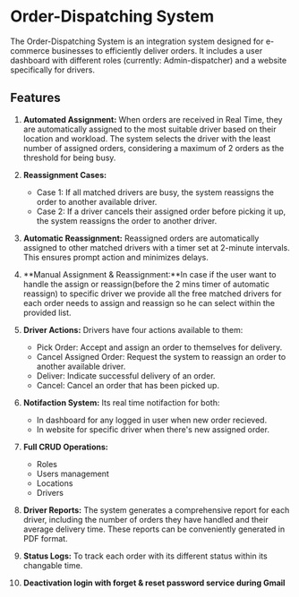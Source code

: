 # Order-Dispatching System

The Order-Dispatching System is an integration system designed for e-commerce businesses to efficiently deliver orders. 
It includes a user dashboard with different roles (currently: Admin-dispatcher) and a website specifically for drivers.

## Features
1. **Automated Assignment:** When orders are received in Real Time, they are automatically assigned to the most suitable driver based on their location and workload. The system selects the driver with the least number of assigned orders, considering a maximum of 2 orders as the threshold for being busy.

2. **Reassignment Cases:**
   - Case 1: If all matched drivers are busy, the system reassigns the order to another available driver.
   - Case 2: If a driver cancels their assigned order before picking it up, the system reassigns the order to another driver.

3. **Automatic Reassignment:** Reassigned orders are automatically assigned to other matched drivers with a timer set at 2-minute intervals. This ensures prompt action and minimizes delays.

4. **Manual Assignment & Reassignment:**In case if the user want to handle the assign or reassign(before the 2 mins timer of automatic reassign) to specific driver we provide all the free matched drivers for each order needs to assign and reassign so he can select within the provided list.

5. **Driver Actions:** Drivers have four actions available to them:
   - Pick Order: Accept and assign an order to themselves for delivery.
   - Cancel Assigned Order: Request the system to reassign an order to another available driver.
   - Deliver: Indicate successful delivery of an order.
   - Cancel: Cancel an order that has been picked up.
     
6. **Notifaction System:** Its real time notifaction for both:
   - In dashboard for any logged in user when new order recieved.
   - In website for specific driver when there's new assigned order.
   
7. **Full CRUD Operations:**
    - Roles
    - Users management
    - Locations
    - Drivers

8. **Driver Reports:** The system generates a comprehensive report for each driver, including the number of orders they have handled and their average delivery time. These reports can be conveniently generated in PDF format.
   
9. **Status Logs:** To track each order with its different status within its changable time.
   
10. **Deactivation login with forget & reset password service during Gmail**

